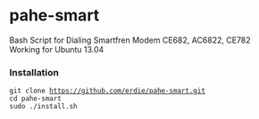 pahe-smart
==========

Bash Script for Dialing Smartfren Modem CE682, AC6822, CE782<br>
Working for Ubuntu 13.04


### Installation
<code>git clone https://github.com/erdie/pahe-smart.git</code><br>
<code>cd pahe-smart</code><br>
<code>sudo ./install.sh</code>
